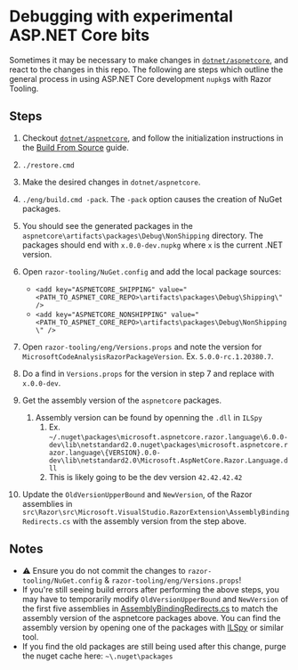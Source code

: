 # Debugging with experimental ASP.NET Core bits

Sometimes it may be necessary to make changes in [`dotnet/aspnetcore`](https://github.com/dotnet/aspnetcore), and react to the changes in this repo. The following are steps which outline the general process in using ASP.NET Core development `nupkg`s with Razor Tooling.

## Steps

1. Checkout [`dotnet/aspnetcore`](https://github.com/dotnet/aspnetcore), and follow the initialization instructions in the [Build From Source](https://github.com/dotnet/aspnetcore/blob/main/docs/BuildFromSource.md) guide.
1. `./restore.cmd`
1. Make the desired changes in `dotnet/aspnetcore`.
1. `./eng/build.cmd -pack`. The `-pack` option causes the creation of NuGet packages.
1. You should see the generated packages in the `aspnetcore\artifacts\packages\Debug\NonShipping` directory. The packages should end with `x.0.0-dev.nupkg` where `x` is the current .NET version.
1. Open `razor-tooling/NuGet.config` and add the local package sources:

   - `<add key="ASPNETCORE_SHIPPING" value="<PATH_TO_ASPNET_CORE_REPO>\artifacts\packages\Debug\Shipping\" />`
   - `<add key="ASPNETCORE_NONSHIPPING" value="<PATH_TO_ASPNET_CORE_REPO>\artifacts\packages\Debug\NonShipping\" />`

1. Open `razor-tooling/eng/Versions.props` and note the version for `MicrosoftCodeAnalysisRazorPackageVersion`. Ex. `5.0.0-rc.1.20380.7`.
1. Do a find in `Versions.props` for the version in step 7 and replace with `x.0.0-dev`.
1. Get the assembly version of the `aspnetcore` packages.
   1. Assembly version can be found by openning the `.dll` in `ILSpy`
       1. Ex. `~/.nuget\packages\microsoft.aspnetcore.razor.language\6.0.0-dev\lib\netstandard2.0.nuget\packages\microsoft.aspnetcore.razor.language\{VERSION}.0.0-dev\lib\netstandard2.0\Microsoft.AspNetCore.Razor.Language.dll`
       2. This is likely going to be the dev version `42.42.42.42`
1. Update the `OldVersionUpperBound` and `NewVersion`, of the Razor assemblies in `src\Razor\src\Microsoft.VisualStudio.RazorExtension\AssemblyBindingRedirects.cs` with the assembly version from the step above.

## Notes

- ⚠️ Ensure you do not commit the changes to `razor-tooling/NuGet.config` & `razor-tooling/eng/Versions.props`!
- If you're still seeing build errors after performing the above steps, you may have to temporarily modify `OldVersionUpperBound` and `NewVersion` of the first five assemblies in [AssemblyBindingRedirects.cs](https://github.com/dotnet/razor-tooling/blob/main/src/Razor/src/Microsoft.VisualStudio.RazorExtension/AssemblyBindingRedirects.cs) to match the assembly version of the aspnetcore packages above. You can find the assembly version by opening one of the packages with [ILSpy](https://github.com/icsharpcode/ILSpy/releases) or similar tool.
- If you find the old packages are still being used after this change, purge the nuget cache here: `~\.nuget\packages`
